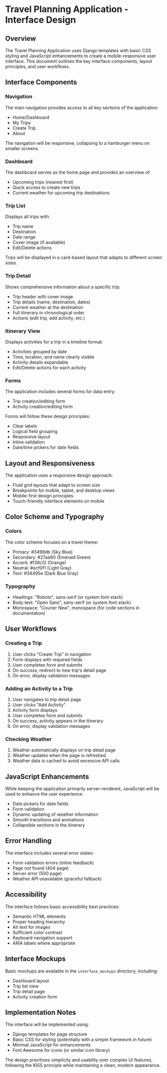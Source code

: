 # Travel Planning Application - Interface Design

## Overview

The Travel Planning Application uses Django templates with basic CSS styling and JavaScript enhancements to create a mobile-responsive user interface. This document outlines the key interface components, layout principles, and user workflows.

## Interface Components

### Navigation

The main navigation provides access to all key sections of the application:

- Home/Dashboard
- My Trips
- Create Trip
- About

The navigation will be responsive, collapsing to a hamburger menu on smaller screens.

### Dashboard

The dashboard serves as the home page and provides an overview of:

- Upcoming trips (nearest first)
- Quick access to create new trips
- Current weather for upcoming trip destinations

### Trip List

Displays all trips with:

- Trip name
- Destination
- Date range
- Cover image (if available)
- Edit/Delete actions

Trips will be displayed in a card-based layout that adapts to different screen sizes.

### Trip Detail

Shows comprehensive information about a specific trip:

- Trip header with cover image
- Trip details (name, destination, dates)
- Current weather at the destination
- Full itinerary in chronological order
- Actions (edit trip, add activity, etc.)

### Itinerary View

Displays activities for a trip in a timeline format:

- Activities grouped by date
- Time, location, and name clearly visible
- Activity details expandable
- Edit/Delete actions for each activity

### Forms

The application includes several forms for data entry:

- Trip creation/editing form
- Activity creation/editing form

Forms will follow these design principles:

- Clear labels
- Logical field grouping
- Responsive layout
- Inline validation
- Date/time pickers for date fields

## Layout and Responsiveness

The application uses a responsive design approach:

- Fluid grid layouts that adapt to screen size
- Breakpoints for mobile, tablet, and desktop views
- Mobile-first design principles
- Touch-friendly interface elements on mobile

## Color Scheme and Typography

### Colors

The color scheme focuses on a travel theme:

- Primary: #3498db (Sky Blue)
- Secondary: #27ae60 (Emerald Green)
- Accent: #f39c12 (Orange)
- Neutral: #ecf0f1 (Light Gray)
- Text: #34495e (Dark Blue Gray)

### Typography

- Headings: "Roboto", sans-serif (or system font stack)
- Body text: "Open Sans", sans-serif (or system font stack)
- Monospace: "Courier New", monospace (for code sections in documentation)

## User Workflows

### Creating a Trip

1. User clicks "Create Trip" in navigation
2. Form displays with required fields
3. User completes form and submits
4. On success, redirect to new trip's detail page
5. On error, display validation messages

### Adding an Activity to a Trip

1. User navigates to trip detail page
2. User clicks "Add Activity"
3. Activity form displays
4. User completes form and submits
5. On success, activity appears in the itinerary
6. On error, display validation messages

### Checking Weather

1. Weather automatically displays on trip detail page
2. Weather updates when the page is refreshed
3. Weather data is cached to avoid excessive API calls

## JavaScript Enhancements

While keeping the application primarily server-rendered, JavaScript will be used to enhance the user experience:

- Date pickers for date fields
- Form validation
- Dynamic updating of weather information
- Smooth transitions and animations
- Collapsible sections in the itinerary

## Error Handling

The interface includes several error states:

- Form validation errors (inline feedback)
- Page not found (404 page)
- Server error (500 page)
- Weather API unavailable (graceful fallback)

## Accessibility

The interface follows basic accessibility best practices:

- Semantic HTML elements
- Proper heading hierarchy
- Alt text for images
- Sufficient color contrast
- Keyboard navigation support
- ARIA labels where appropriate

## Interface Mockups

Basic mockups are available in the `interface_mockups` directory, including:

- Dashboard layout
- Trip list view
- Trip detail page
- Activity creation form

## Implementation Notes

The interface will be implemented using:

- Django templates for page structure
- Basic CSS for styling (potentially with a simple framework in future)
- Minimal JavaScript for enhancements
- Font Awesome for icons (or similar icon library)

The design prioritizes simplicity and usability over complex UI features, following the KISS principle while maintaining a clean, modern appearance.